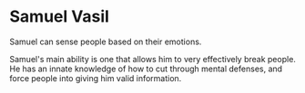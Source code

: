 # Samuel Vasil
Samuel can sense people based on their emotions.

Samuel's main ability is one that allows him to very effectively break people. He has an innate knowledge of how to cut through mental defenses, and force people into giving him valid information.
